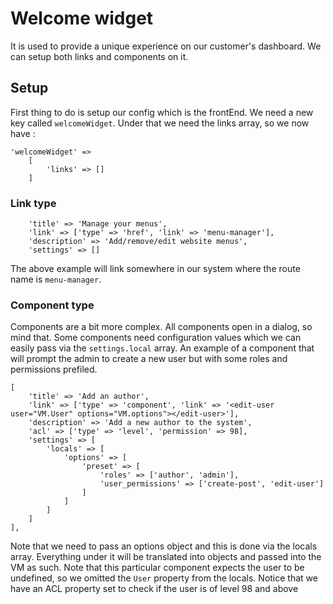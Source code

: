 # Welcome widget
It is used to provide a unique experience on our customer's dashboard.
We can setup both links and components on it.

## Setup
First thing to do is setup our config which is the frontEnd. We need a
new key called `welcomeWidget`. Under that we need the links array,
so we now have :
```
'welcomeWidget' =>
    [
        'links' => []
    ]
```

### Link type
```
    'title' => 'Manage your menus',
    'link' => ['type' => 'href', 'link' => 'menu-manager'],
    'description' => 'Add/remove/edit website menus',
    'settings' => []
```

The above example will link somewhere in our system where the 
route name is `menu-manager`.

### Component type
Components are a bit more complex. All components open in a dialog,
so mind that. Some components need configuration values which we can
easily pass via the `settings.local` array. An example of a component
that will prompt the admin to create a new user but with some roles and 
permissions prefiled.
 
```
[
    'title' => 'Add an author',
    'link' => ['type' => 'component', 'link' => '<edit-user user="VM.User" options="VM.options"></edit-user>'],
    'description' => 'Add a new author to the system',
    'acl' => ['type' => 'level', 'permission' => 98],
    'settings' => [
        'locals' => [
            'options' => [
                'preset' => [
                    'roles' => ['author', 'admin'],
                    'user_permissions' => ['create-post', 'edit-user']
                ]
            ]
        ]
    ]
],
```

Note that we need to pass an options object and this is done via
the locals array. Everything under it will be translated into objects
and passed into the VM as such. Note that this particular component
expects the user to be undefined, so we omitted the `User` property
from the locals. Notice that we have an ACL property set to check
if the user is of level 98 and above